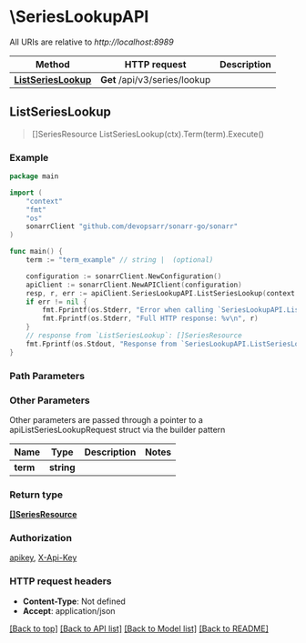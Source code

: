# \SeriesLookupAPI

All URIs are relative to *http://localhost:8989*

Method | HTTP request | Description
------------- | ------------- | -------------
[**ListSeriesLookup**](SeriesLookupAPI.md#ListSeriesLookup) | **Get** /api/v3/series/lookup | 



## ListSeriesLookup

> []SeriesResource ListSeriesLookup(ctx).Term(term).Execute()



### Example

```go
package main

import (
	"context"
	"fmt"
	"os"
	sonarrClient "github.com/devopsarr/sonarr-go/sonarr"
)

func main() {
	term := "term_example" // string |  (optional)

	configuration := sonarrClient.NewConfiguration()
	apiClient := sonarrClient.NewAPIClient(configuration)
	resp, r, err := apiClient.SeriesLookupAPI.ListSeriesLookup(context.Background()).Term(term).Execute()
	if err != nil {
		fmt.Fprintf(os.Stderr, "Error when calling `SeriesLookupAPI.ListSeriesLookup``: %v\n", err)
		fmt.Fprintf(os.Stderr, "Full HTTP response: %v\n", r)
	}
	// response from `ListSeriesLookup`: []SeriesResource
	fmt.Fprintf(os.Stdout, "Response from `SeriesLookupAPI.ListSeriesLookup`: %v\n", resp)
}
```

### Path Parameters



### Other Parameters

Other parameters are passed through a pointer to a apiListSeriesLookupRequest struct via the builder pattern


Name | Type | Description  | Notes
------------- | ------------- | ------------- | -------------
 **term** | **string** |  | 

### Return type

[**[]SeriesResource**](SeriesResource.md)

### Authorization

[apikey](../README.md#apikey), [X-Api-Key](../README.md#X-Api-Key)

### HTTP request headers

- **Content-Type**: Not defined
- **Accept**: application/json

[[Back to top]](#) [[Back to API list]](../README.md#documentation-for-api-endpoints)
[[Back to Model list]](../README.md#documentation-for-models)
[[Back to README]](../README.md)

